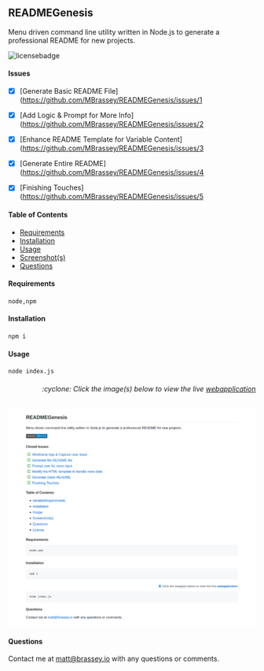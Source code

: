 
## READMEGenesis

Menu driven command line utility written in Node.js to generate a professional README for new projects.

![licensebadge](https://img.shields.io/badge/license-GPLv3.0-blue)


#### Issues

- [x] [Generate Basic README File](https://github.com/MBrassey/READMEGenesis/issues/1
- [x] [Add Logic & Prompt for More Info](https://github.com/MBrassey/READMEGenesis/issues/2
- [x] [Enhance README Template for Variable Content](https://github.com/MBrassey/READMEGenesis/issues/3
- [x] [Generate Entire README](https://github.com/MBrassey/READMEGenesis/issues/4
- [x] [Finishing Touches](https://github.com/MBrassey/READMEGenesis/issues/5




#### Table of Contents

* [Requirements](#Requirements)
* [Installation](#Installation)
* [Usage](#Usage)
* [Screenshot(s)](#Screenshots)
* [Questions](#Questions)



#### Requirements

    node,npm



#### Installation

    npm i



#### Usage

    node index.js


<h6><p align="right">:cyclone: Click the image(s) below to view the live <a href="https://MBrassey.github.io/READMEGenesis/">webapplication</a></p></h6>


[<p align="center"><img src="../img/Preview.png">](https://MBrassey.github.io/READMEGenesis/)




#### Questions
Contact me at [matt@brassey.io](mailto:matt@brassey.io) with any questions or comments. 
